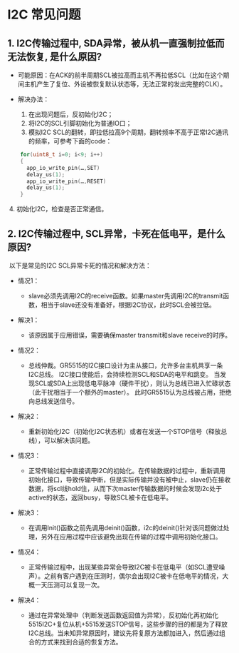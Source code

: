 # I2C 常见问题 #



## 1. I2C传输过程中, SDA异常，被从机一直强制拉低而无法恢复, 是什么原因?

-   可能原因：在ACK的前半周期SCL被拉高而主机不再拉低SCL（比如在这个期间主机产生了复位、外设被恢复默认状态等，无法正常的发出完整的CLK）。

- 解决办法：
    1.  在出现问题后，反初始化I2C；
    2.  将I2C的SCL引脚初始化为普通IO口；
    3.  模拟I2C SCL的翻转，即拉低拉高9个周期，翻转频率不高于正常I2C通讯的频率，可参考下面的code：

```c
    for(uint8_t i=0; i<9; i++)
    {
      app_io_write_pin(…,SET)
      delay_us(1);
      app_io_write_pin(…,RESET)
      delay_us(1);
    }
```

​		4. 初始化I2C，检查是否正常通信。	



## 2. I2C传输过程中, SCL异常，卡死在低电平，是什么原因?

​	以下是常见的I2C SCL异常卡死的情况和解决方法：

-   情况1：
    -   slave必须先调用I2C的receive函数。如果master先调用I2C的transmit函数，相当于slave还没有准备好，根据I2C协议，此时SCL会被拉低。

-   解决1：
    -   该原因属于应用错误，需要确保master transmit和slave receive的时序。

 

-   情况2：
    -   总线仲裁。GR5515的I2C接口设计为主从接口，允许多台主机共享一条I2C总线。 I2C接口使能后，会持续检测SCL和SDA的电平和跳变。 当发现SCL或SDA上出现低电平脉冲（硬件干扰），则认为总线已进入忙碌状态（此干扰相当于一个额外的master）。 此时GR5515认为总线被占用，拒绝向总线发送信号。

-   解决2： 
    -   重新初始化I2C（初始化I2C状态机）或者在发送一个STOP信号（释放总线），可以解决该问题。

 

-   情况3：
    -   正常传输过程中直接调用I2C的初始化。在传输数据的过程中，重新调用初始化接口，导致传输中断，但是实际传输并没有被中止，slave仍在接收数据，将scl线hold住，从而下次master传输数据的时候会发现i2c处于active的状态，返回busy，导致SCL被卡在低电平。

-   解决3：
    -   在调用Init()函数之前先调用deinit()函数，i2c的deinit()针对该问题做过处理，另外在应用过程中应该避免出现在传输的过程中调用初始化接口。



-   情况4：
    -   正常传输过程中，出现某些异常会导致I2C被卡在低电平（如SCL遭受噪声）。之前有客户遇到在压测时，偶尔会出现I2C被卡在低电平的情况，大概一天压测可以复现一次。

-   解决4：
    -   通过在异常处理中（判断发送函数返回值为异常），反初始化再初始化5515I2C+复位从机+5515发送STOP信号，这些步骤的目的都是为了释放I2C总线。当未知异常原因时，建议先将复原方法都加进入，然后通过组合的方式来找到合适的恢复方法。